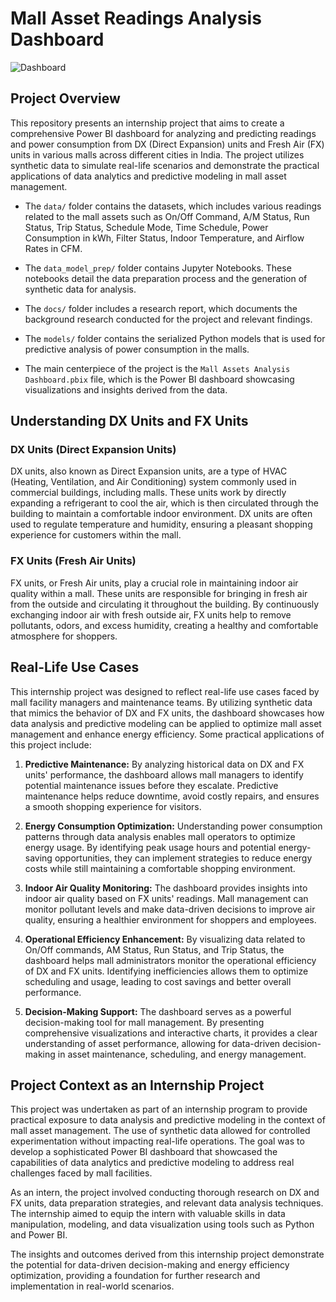 # Mall Asset Readings Analysis Dashboard

![Dashboard](https://user-images.githubusercontent.com/55409076/257050466-877ac5a8-22ed-4617-91ee-804a738d1163.gif)

## Project Overview

This repository presents an internship project that aims to create a comprehensive Power BI dashboard for analyzing and predicting readings and power consumption from DX (Direct Expansion) units and Fresh Air (FX) units in various malls across different cities in India. The project utilizes synthetic data to simulate real-life scenarios and demonstrate the practical applications of data analytics and predictive modeling in mall asset management.

- The `data/` folder contains the datasets, which includes various readings related to the mall assets such as On/Off Command, A/M Status, Run Status, Trip Status, Schedule Mode, Time Schedule, Power Consumption in kWh, Filter Status, Indoor Temperature, and Airflow Rates in CFM.

- The `data_model_prep/` folder contains Jupyter Notebooks. These notebooks detail the data preparation process and the generation of synthetic data for analysis.

- The `docs/` folder includes a research report, which documents the background research conducted for the project and relevant findings.

- The `models/` folder contains the serialized Python models that is used for predictive analysis of power consumption in the malls.

- The main centerpiece of the project is the `Mall Assets Analysis Dashboard.pbix` file, which is the Power BI dashboard showcasing visualizations and insights derived from the data.

## Understanding DX Units and FX Units

### DX Units (Direct Expansion Units)

DX units, also known as Direct Expansion units, are a type of HVAC (Heating, Ventilation, and Air Conditioning) system commonly used in commercial buildings, including malls. These units work by directly expanding a refrigerant to cool the air, which is then circulated through the building to maintain a comfortable indoor environment. DX units are often used to regulate temperature and humidity, ensuring a pleasant shopping experience for customers within the mall.

### FX Units (Fresh Air Units)

FX units, or Fresh Air units, play a crucial role in maintaining indoor air quality within a mall. These units are responsible for bringing in fresh air from the outside and circulating it throughout the building. By continuously exchanging indoor air with fresh outside air, FX units help to remove pollutants, odors, and excess humidity, creating a healthy and comfortable atmosphere for shoppers.

## Real-Life Use Cases

This internship project was designed to reflect real-life use cases faced by mall facility managers and maintenance teams. By utilizing synthetic data that mimics the behavior of DX and FX units, the dashboard showcases how data analysis and predictive modeling can be applied to optimize mall asset management and enhance energy efficiency. Some practical applications of this project include:

1. **Predictive Maintenance:** By analyzing historical data on DX and FX units' performance, the dashboard allows mall managers to identify potential maintenance issues before they escalate. Predictive maintenance helps reduce downtime, avoid costly repairs, and ensures a smooth shopping experience for visitors.

2. **Energy Consumption Optimization:** Understanding power consumption patterns through data analysis enables mall operators to optimize energy usage. By identifying peak usage hours and potential energy-saving opportunities, they can implement strategies to reduce energy costs while still maintaining a comfortable shopping environment.

3. **Indoor Air Quality Monitoring:** The dashboard provides insights into indoor air quality based on FX units' readings. Mall management can monitor pollutant levels and make data-driven decisions to improve air quality, ensuring a healthier environment for shoppers and employees.

4. **Operational Efficiency Enhancement:** By visualizing data related to On/Off commands, AM Status, Run Status, and Trip Status, the dashboard helps mall administrators monitor the operational efficiency of DX and FX units. Identifying inefficiencies allows them to optimize scheduling and usage, leading to cost savings and better overall performance.

5. **Decision-Making Support:** The dashboard serves as a powerful decision-making tool for mall management. By presenting comprehensive visualizations and interactive charts, it provides a clear understanding of asset performance, allowing for data-driven decision-making in asset maintenance, scheduling, and energy management.

## Project Context as an Internship Project

This project was undertaken as part of an internship program to provide practical exposure to data analysis and predictive modeling in the context of mall asset management. The use of synthetic data allowed for controlled experimentation without impacting real-life operations. The goal was to develop a sophisticated Power BI dashboard that showcased the capabilities of data analytics and predictive modeling to address real challenges faced by mall facilities.

As an intern, the project involved conducting thorough research on DX and FX units, data preparation strategies, and relevant data analysis techniques. The internship aimed to equip the intern with valuable skills in data manipulation, modeling, and data visualization using tools such as Python and Power BI.

The insights and outcomes derived from this internship project demonstrate the potential for data-driven decision-making and energy efficiency optimization, providing a foundation for further research and implementation in real-world scenarios.

